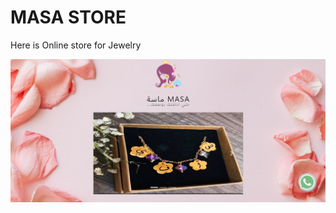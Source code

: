 # MASA STORE

Here is Online store for Jewelry

[![Header](https://github.com/Raghad-Khaled/MASA/blob/main/images/Masa.PNG)](https://github.com/Raghad-Khaled)

